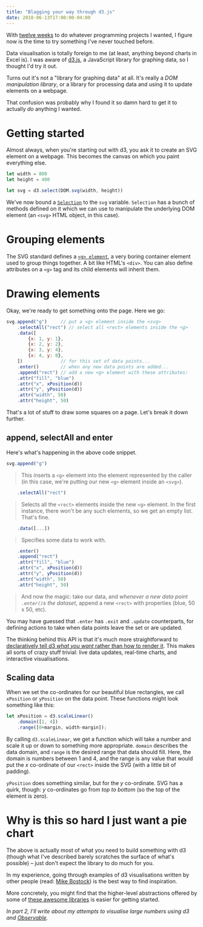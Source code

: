 ```yaml
---
title: "Blagging your way through d3.js"
date: 2018-06-13T17:00:00-04:00
---
```


With [twelve weeks](https://recurse.com) to do whatever programming projects I wanted, I figure now is the time to try something I've never touched before.

Data visualisation is totally foreign to me (at least, anything beyond charts in Excel is). I was aware of [d3.js](https://d3js.org/), a JavaScript library for graphing data, so I thought I'd try it out.

Turns out it's not a "library for graphing data" at all. It's really a _DOM manipulation library_, or a library for processing data and using it to update elements on a webpage.

That confusion was probably why I found it so damn hard to get it to actually _do_ anything I wanted.

# Getting started

Almost always, when you're starting out with d3, you ask it to create an SVG element on a webpage. This becomes the canvas on which you paint everything else.

```js
let width = 800
let height = 400

let svg = d3.select(DOM.svg(width, height))
```

We've now bound a [`Selection`](https://github.com/d3/d3-selection/blob/a551afef97a6955d01728c1382c2da833077fb36/src/selection/index.js#L43) to the `svg` variable. `Selection` has a bunch of methods defined on it which we can use to manipulate the underlying DOM element (an `<svg>` HTML object, in this case).

# Grouping elements

The SVG standard defines a [`<g> element`](https://developer.mozilla.org/en-US/docs/Web/SVG/Element/g), a very boring container element used to group things together. A bit like HTML's `<div>`. You can also define attributes on a `<g>` tag and its child elements will inherit them.

# Drawing elements

Okay, we're ready to get something onto the page. Here we go:

```js
svg.append("g")     // put a <g> element inside the <svg>
    .selectAll("rect") // select all <rect> elements inside the <g>
    .data([
        {x: 1, y: 1},
        {x: 2, y: 2},
        {x: 3, y: 4},
        {x: 4, y: 8},
    ])              // for this set of data points...
    .enter()        // when any new data points are added...
    .append("rect") // add a new <g> element with these attributes:
    .attr("fill", "blue")
    .attr("x", xPosition(d))
    .attr("y", yPosition(d))
    .attr("width", 50)
    .attr("height", 50)
```

That's a lot of stuff to draw some squares on a page. Let's break it down further.

## append, selectAll and enter

Here's what's happening in the above code snippet.

```js
svg.append("g")
```

> This inserts a `<g>` element into the element represented by the caller (in this case, we're putting our new `<g>` element inside an `<svg>`).

```js
    .selectAll("rect")
```

> Selects all the `<rect>` elements inside the new `<g>` element. In the first instance, there won't be any such elements, so we get an empty list. That's fine.

```js
    .data([...])
```

> Specifies some data to work with.

```js
    .enter()
    .append("rect")
    .attr("fill", "blue")
    .attr("x", xPosition(d))
    .attr("y", yPosition(d))
    .attr("width", 50)
    .attr("height", 50)
```

> And now the magic: take our data, and _whenever a new data point `.enter()`s the dataset_, append a new `<rect>` with properties (blue, 50 x 50, etc).

You may have guessed that `.enter` has `.exit` and `.update` counterparts, for defining actions to take when data points leave the set or are updated.

The thinking behind this API is that it's much more straightforward to [declaratively tell d3 _what you want_ rather than how to render it](https://bost.ocks.org/mike/join/). This makes all sorts of crazy stuff trivial: live data updates, real-time charts, and interactive visualisations.

## Scaling data

When we set the co-ordinates for our beautiful blue rectangles, we call `xPosition` or `yPosition` on the data point. These functions might look something like this:

```js
let xPosition = d3.scaleLinear()
  	.domain([1, 4])
  	.range([0+margin, width-margin]);
```

By calling `d3.scaleLinear`, we get a function which will take a number and scale it up or down to something more appropriate. `domain` describes the data domain, and `range` is the desired range that data should fill. Here, the domain is numbers between 1 and 4, and the range is any value that would put the _x_ co-ordinate of our `<rect>` inside the SVG (with a little bit of padding).

`yPosition` does something similar, but for the _y_ co-ordinate. SVG has a quirk, though: _y_ co-ordinates go from _top to bottom_ (so the top of the element is zero).

# Why is this so hard I just want a pie chart

The above is actually most of what you need to build something with d3 (though what I've described barely scratches the surface of what's possible) – just don't expect the library to do much for you.

In my experience, going through examples of d3 visualisations written by other people (read: [Mike Bostock](https://bost.ocks.org/mike/)) is the best way to find inspiration.

More concretely, you might find that the higher-level abstractions offered by some of [these awesome libraries](https://github.com/wbkd/awesome-d3) is easier for getting started.

_In part 2, I'll write about my attempts to visualise large numbers using d3 and [Observable](http://https://beta.observablehq.com/)._